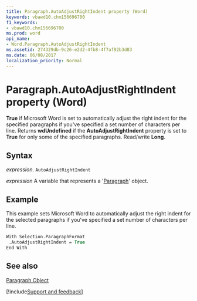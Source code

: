 ```yaml
---
title: Paragraph.AutoAdjustRightIndent property (Word)
keywords: vbawd10.chm156696700
f1_keywords:
- vbawd10.chm156696700
ms.prod: word
api_name:
- Word.Paragraph.AutoAdjustRightIndent
ms.assetid: 274329db-9c26-e2d2-4fb8-4f7af92b3d83
ms.date: 06/08/2017
localization_priority: Normal
---
```



# Paragraph.AutoAdjustRightIndent property (Word)

 **True** if Microsoft Word is set to automatically adjust the right indent for the specified paragraphs if you've specified a set number of characters per line. Returns **wdUndefined** if the **AutoAdjustRightIndent** property is set to **True** for only some of the specified paragraphs. Read/write **Long**.


## Syntax

_expression_. `AutoAdjustRightIndent`

_expression_ A variable that represents a '[Paragraph](Word.Paragraph.md)' object.


## Example

This example sets Microsoft Word to automatically adjust the right indent for the selected paragraphs if you've specified a set number of characters per line.


```vb
With Selection.ParagraphFormat 
 .AutoAdjustRightIndent = True 
End With
```


## See also


[Paragraph Object](Word.Paragraph.md)

[!include[Support and feedback](~/includes/feedback-boilerplate.md)]